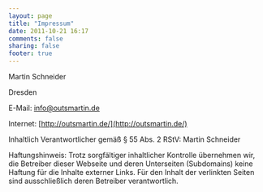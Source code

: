 ```yaml
---
layout: page
title: "Impressum"
date: 2011-10-21 16:17
comments: false
sharing: false
footer: true
---
```


Martin Schneider

Dresden

E-Mail: info@outsmartin.de

Internet: [http://outsmartin.de/](http://outsmartin.de/)



Inhaltlich Verantwortlicher gemäß § 55 Abs. 2 RStV: Martin Schneider

Haftungshinweis: Trotz sorgfältiger inhaltlicher Kontrolle übernehmen wir, die Betreiber dieser Webseite und deren Unterseiten (Subdomains) keine Haftung für die Inhalte externer Links. Für den Inhalt der verlinkten Seiten sind ausschließlich deren Betreiber verantwortlich.
